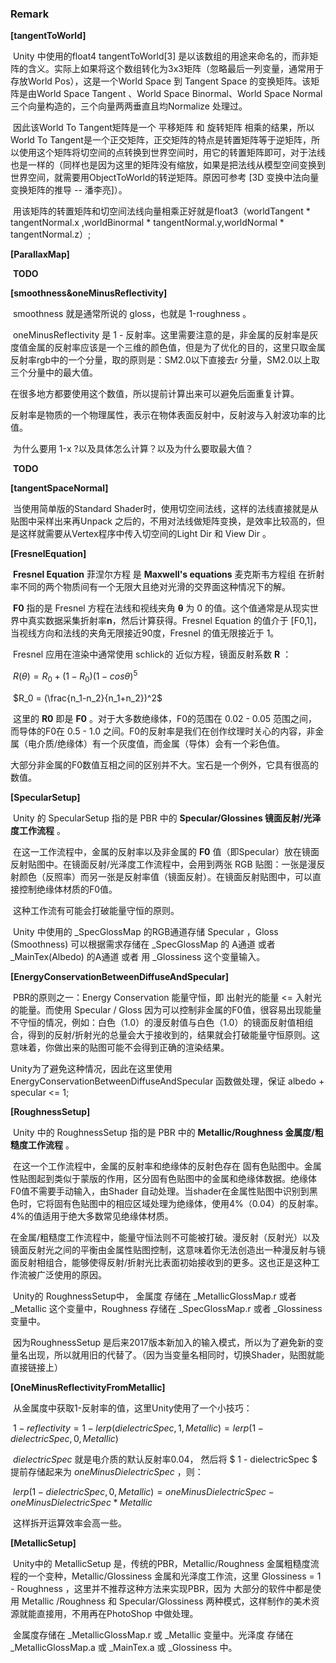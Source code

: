 ### Remark

**[tangentToWorld]**	

​	Unity 中使用的float4 tangentToWorld[3] 是以该数组的用途来命名的，而非矩阵的含义。实际上如果将这个数组转化为3x3矩阵（忽略最后一列变量，通常用于存放World Pos），这是一个World Space 到 Tangent Space 的变换矩阵。该矩阵是由World Space Tangent 、World Space  Binormal、World Space Normal 三个向量构造的，三个向量两两垂直且均Normalize 处理过。

​	因此该World To Tangent矩阵是一个 平移矩阵 和 旋转矩阵 相乘的结果，所以World To Tangent是一个正交矩阵，正交矩阵的特点是转置矩阵等于逆矩阵，所以使用这个矩阵将切空间的点转换到世界空间时，用它的转置矩阵即可，对于法线也是一样的（同样也是因为这里的矩阵没有缩放，如果是把法线从模型空间变换到世界空间，就需要用ObjectToWorld的转逆矩阵。原因可参考 [3D 变换中法向量变换矩阵的推导 -- 潘李亮]）。

​	用该矩阵的转置矩阵和切空间法线向量相乘正好就是float3（worldTangent * tangentNormal.x ,worldBinormal * tangentNormal.y,worldNormal * tangentNormal.z）;



**[ParallaxMap]**

​	**TODO**



**[smoothness&oneMinusReflectivity]**

​	smoothness 就是通常所说的 gloss，也就是 1-roughness 。

​	oneMinusReflectivity 是 1 - 反射率。这里需要注意的是，非金属的反射率是灰度值金属的反射率应该是一个三维的颜色值，但是为了优化的目的，这里只取金属反射率rgb中的一个分量，取的原则是：SM2.0以下直接去r 分量，SM2.0以上取三个分量中的最大值。

​	在很多地方都要使用这个数值，所以提前计算出来可以避免后面重复计算。

​	反射率是物质的一个物理属性，表示在物体表面反射中，反射波与入射波功率的比值。

​	为什么要用 1-x ?以及具体怎么计算？以及为什么要取最大值？

​	**TODO**



**[tangentSpaceNormal]**

​	当使用简单版的Standard Shader时，使用切空间法线，这样的法线直接就是从贴图中采样出来再Unpack 之后的，不用对法线做矩阵变换，是效率比较高的，但是这样就需要从Vertex程序中传入切空间的Light Dir 和 View Dir 。



**[FresnelEquation]**

​	**Fresnel Equation** 菲涅尔方程 是 **Maxwell's equations** 麦克斯韦方程组 在折射率不同的两个物质间有一个无限大且绝对光滑的交界面这种情况下的解。 

​	**F0** 指的是 Fresnel 方程在法线和视线夹角 **θ** 为 0 的值。这个值通常是从现实世界中真实数据采集折射率**n**，然后计算获得。Fresnel Equation 的值介于 [F0,1]，当视线方向和法线的夹角无限接近90度，Fresnel 的值无限接近于 1。 

​	Fresnel 应用在渲染中通常使用  schlick的 近似方程，镜面反射系数 **R** ：

​	$R(\theta) = R_0 + (1-R_0)(1-cos \theta)^5$

​	$R_0 = (\frac{n_1-n_2}{n_1+n_2})^2$ 

​	这里的 **R0** 即是 **F0** 。对于大多数绝缘体，F0的范围在 0.02 - 0.05 范围之间，而导体的F0在 0.5 - 1.0 之间。F0的反射率是我们在创作纹理时关心的内容，非金属（电介质/绝缘体）有一个灰度值，而金属（导体）会有一个彩色值。

​	大部分非金属的F0数值互相之间的区别并不大。宝石是一个例外，它具有很高的数值。

 

**[SpecularSetup]**

​	Unity 的 SpecularSetup 指的是 PBR 中的 **Specular/Glossines 镜面反射/光泽度工作流程** 。

​	在这一工作流程中，金属的反射率以及非金属的 **F0**  值（即Specular）放在镜面反射贴图中。在镜面反射/光泽度工作流程中，会用到两张 RGB 贴图：一张是漫反射颜色（反照率）而另一张是反射率值（镜面反射）。在镜面反射贴图中，可以直接控制绝缘体材质的F0值。

​	这种工作流有可能会打破能量守恒的原则。

​	Unity 中使用的 _SpecGlossMap 的RGB通道存储 Specular ，Gloss (Smoothness) 可以根据需求存储在 _SpecGlossMap 的 A通道 或者 _MainTex(Albedo) 的A通道 或者 用 _Glossiness 这个变量输入。



**[EnergyConservationBetweenDiffuseAndSpecular]**

​	PBR的原则之一：Energy Conservation 能量守恒，即 出射光的能量 <= 入射光的能量。而使用 Specular / Gloss 因为可以控制非金属的F0值，很容易出现能量不守恒的情况，例如：白色（1.0）的漫反射值与白色（1.0）的镜面反射值相组合，得到的反射/折射光的总量会大于接收到的，结果就会打破能量守恒原则。这意味着，你做出来的贴图可能不会得到正确的渲染结果。

​	Unity为了避免这种情况，因此在这里使用EnergyConservationBetweenDiffuseAndSpecular 函数做处理，保证 albedo + specular <= 1;



**[RoughnessSetup]**

​	Unity 中的 RoughnessSetup 指的是 PBR 中的 **Metallic/Roughness 金属度/粗糙度工作流程** 。

​	在这一个工作流程中，金属的反射率和绝缘体的反射色存在 固有色贴图中。金属性贴图起到类似于蒙版的作用，区分固有色贴图中的金属和绝缘体数据。绝缘体F0值不需要手动输入，由Shader 自动处理。当shader在金属性贴图中识别到黑色时，它将固有色贴图中的相应区域处理为绝缘体，使用4%（0.04）的反射率。4%的值适用于绝大多数常见绝缘体材质。

​	在金属/粗糙度工作流程中，能量守恒法则不可能被打破。漫反射（反射光）以及镜面反射光之间的平衡由金属性贴图控制，这意味着你无法创造出一种漫反射与镜面反射相组合，能够使得反射/折射光比表面初始接收到的更多。这也正是这种工作流被广泛使用的原因。

​	Unity的 RoughnessSetup中， 金属度 存储在 _MetallicGlossMap.r 或者 _Metallic 这个变量中，Roughness 存储在 _SpecGlossMap.r 或者 _Glossiness 变量中。

​	因为RoughnessSetup 是后来2017版本新加入的输入模式，所以为了避免新的变量名出现，所以就用旧的代替了。（因为当变量名相同时，切换Shader，贴图就能直接链接上）



**[OneMinusReflectivityFromMetallic]**

​	从金属度中获取1-反射率的值，这里Unity使用了一个小技巧：

​	$1-reflectivity = 1-lerp(dielectricSpec,1,Metallic)   = lerp(1-dielectricSpec,0,Metallic)$ 

​	$dielectricSpec$ 就是电介质的默认反射率0.04， 然后将 $ 1 - dielectricSpec $  提前存储起来为 $oneMinusDielectricSpec$ ，则：

​	$lerp(1-dielectricSpec,0,Metallic) = oneMinusDielectricSpec - oneMinusDielectricSpec * Metallic$

​	这样拆开运算效率会高一些。



**[MetallicSetup]**

​	Unity中的 MetallicSetup 是，传统的PBR，Metallic/Roughness 金属粗糙度流程的一个变种，Metallic/Glossiness 金属和光泽度工作流，这里 Glossiness = 1 - Roughness ，这里并不推荐这种方法来实现PBR，因为 大部分的软件中都是使用 Metallic /Roughness 和 Specular/Glossiness 两种模式，这样制作的美术资源就能直接用，不用再在PhotoShop 中做处理。

​	金属度存储在 _MetallicGlossMap.r  或 _Metallic 变量中。光泽度 存储在 _MetallicGlossMap.a 或 _MainTex.a 或 _Glossiness 中。